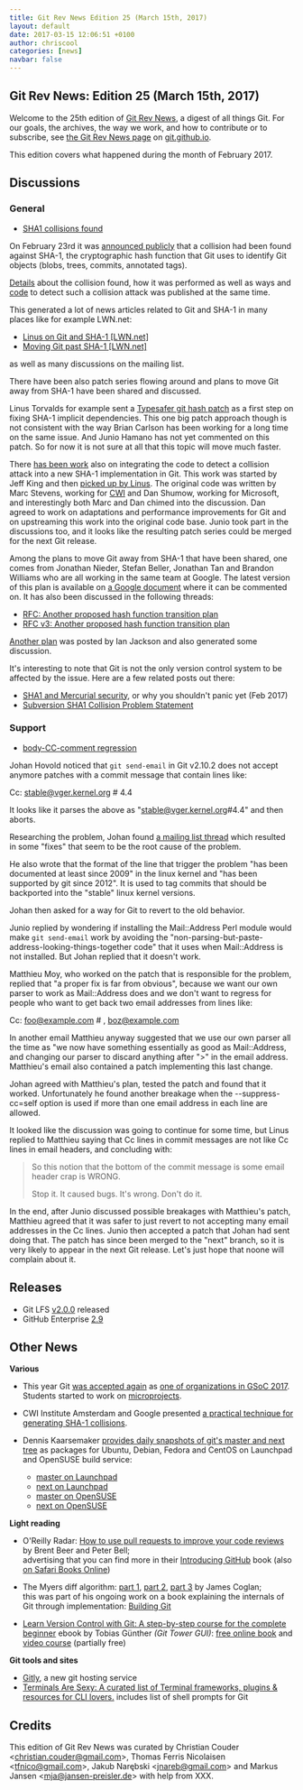 ```yaml
---
title: Git Rev News Edition 25 (March 15th, 2017)
layout: default
date: 2017-03-15 12:06:51 +0100
author: chriscool
categories: [news]
navbar: false
---
```


## Git Rev News: Edition 25 (March 15th, 2017)

Welcome to the 25th edition of [Git Rev News](https://git.github.io/rev_news/rev_news/),
a digest of all things Git. For our goals, the archives, the way we work, and how to contribute or to
subscribe, see [the Git Rev News page](https://git.github.io/rev_news/rev_news/) on [git.github.io](http://git.github.io).

This edition covers what happened during the month of February 2017.

## Discussions

### General

* [SHA1 collisions found](https://public-inbox.org/git/20170223164306.spg2avxzukkggrpb@kitenet.net/)

On February 23rd it was [announced publicly](https://security.googleblog.com/2017/02/announcing-first-sha1-collision.html)
that a collision had been found against SHA-1, the cryptographic hash
function that Git uses to identify Git objects (blobs, trees, commits,
annotated tags).

[Details](https://shattered.it/) about the collision found, how it was
performed as well as ways and [code](https://github.com/cr-marcstevens/sha1collisiondetection)
to detect such a collision attack was published at the same time.

This generated a lot of news articles related to Git and SHA-1 in many
places like for example LWN.net:

  - [Linus on Git and SHA-1 [LWN.net]](https://lwn.net/Articles/715621/)
  - [Moving Git past SHA-1 [LWN.net]](https://lwn.net/Articles/715716/)

as well as many discussions on the mailing list.

There have been also patch series flowing around and plans to move Git
away from SHA-1 have been shared and discussed.

Linus Torvalds for example sent a
[Typesafer git hash patch](https://public-inbox.org/git/CA+55aFxYs1zp2c-UPe8EfshNNOxRVxZ2H+ipsnG489NBsE+DLQ@mail.gmail.com/)
as a first step on fixing SHA-1 implicit dependencies. This one big
patch approach though is not consistent with the way Brian Carlson has
been working for a long time on the same issue. And Junio Hamano has
not yet commented on this patch. So for now it is not sure at all that
this topic will move much faster.

There [has been work](http://public-inbox.org/git/20170223230536.tdmtsn46e4lnrimx@sigill.intra.peff.net/)
also on integrating the code to detect a collision attack into a new
SHA-1 implementation in Git. This work was started by Jeff King and
then [picked up by Linus](http://public-inbox.org/git/alpine.LFD.2.20.1702281621050.22202@i7.lan/).
The original code was written by Marc Stevens, working for
[CWI](https://www.cwi.nl/research-groups/Cryptology) and Dan Shumow,
working for Microsoft, and interestingly both Marc and Dan chimed into the
discussion. Dan agreed to work on adaptations and performance
improvements for Git and on upstreaming this work into the original
code base.
Junio took part in the discussions too, and it looks like the
resulting patch series could be merged for the next Git release.

Among the plans to move Git away from SHA-1 that have been shared, one
comes from Jonathan Nieder, Stefan Beller, Jonathan Tan and Brandon
Williams who are all working in the same team at Google. The latest
version of this plan is available on
[a Google document](https://goo.gl/gh2Mzc) where it can be commented
on. It has also been discussed in the following threads:

  - [RFC: Another proposed hash function transition plan](https://public-inbox.org/git/20170304011251.GA26789@aiede.mtv.corp.google.com/)
  - [RFC v3: Another proposed hash function transition plan](https://public-inbox.org/git/20170307001709.GC26789@aiede.mtv.corp.google.com/)

[Another plan](http://public-inbox.org/git/22708.8913.864049.452252@chiark.greenend.org.uk/)
was posted by Ian Jackson and also generated some discussion.

It's interesting to note that Git is not the only version control
system to be affected by the issue. Here are a few related posts out
there:

  - [SHA1 and Mercurial security](https://www.mercurial-scm.org/wiki/mpm/SHA1), or why you shouldn't panic yet (Feb 2017)
  - [Subversion SHA1 Collision Problem Statement](http://blogs.collab.net/subversion/subversion-sha1-collision-problem-statement-prevention-remediation-options)

<!---
### Reviews
-->

### Support

* [body-CC-comment regression](https://public-inbox.org/git/20170216174924.GB2625@localhost/)

Johan Hovold noticed that `git send-email` in Git v2.10.2 does not
accept anymore patches with a commit message that contain lines like:

  Cc: <stable@vger.kernel.org>	# 4.4

It looks like it parses the above as "stable@vger.kernel.org#4.4" and
then aborts.

Researching the problem, Johan found
[a mailing list thread](https://public-inbox.org/git/vpqmvi8n71g.fsf@anie.imag.fr/)
which resulted in some "fixes" that seem to be the root cause of the
problem.

He also wrote that the format of the line that trigger the problem
"has been documented at least since 2009" in the linux kernel and "has
been supported by git since 2012". It is used to tag commits that
should be backported into the "stable" linux kernel versions.

Johan then asked for a way for Git to revert to the old behavior.

Junio replied by wondering if installing the Mail::Address Perl module
would make `git send-email` work by avoiding the
"non-parsing-but-paste-address-looking-things-together code" that it
uses when Mail::Address is not installed. But Johan replied that it
doesn't work.

Matthieu Moy, who worked on the patch that is responsible for the
problem, replied that "a proper fix is far from obvious", because we
want our own parser to work as Mail::Address does and we don't want to
regress for people who want to get back two email addresses from lines
like:

  Cc: <foo@example.com> # , <boz@example.com>

In another email Matthieu anyway suggested that we use our own parser
all the time as "we now have something essentially as good as
Mail::Address, and changing our parser to discard anything after ">"
in the email address. Matthieu's email also contained a patch
implementing this last change.

Johan agreed with Matthieu's plan, tested the patch and found that it
worked. Unfortunately he found another breakage when the
--suppress-cc=self option is used if more than one email address in
each line are allowed.

It looked like the discussion was going to continue for some time, but
Linus replied to Matthieu saying that Cc lines in commit messages are
not like Cc lines in email headers, and concluding with:

> So this notion that the bottom of the commit message is some email
> header crap is WRONG.
>
> Stop it. It caused bugs. It's wrong. Don't do it.

In the end, after Junio discussed possible breakages with Matthieu's
patch, Matthieu agreed that it was safer to just revert to not
accepting many email addresses in the Cc lines. Junio then accepted a
patch that Johan had sent doing that. The patch has since been merged
to the "next" branch, so it is very likely to appear in the next Git
release. Let's just hope that noone will complain about it.

## Releases

* Git LFS [v2.0.0](https://github.com/blog/2328-git-lfs-2-0-0-released) released
* GitHub Enterprise [2.9](https://github.com/blog/2326-github-enterprise-2-9-is-here-with-pull-request-improvements-organization-wide-projects-and-google-cloud-platform-support)

## Other News

__Various__

* This year Git [was accepted again](http://public-inbox.org/git/CAP8UFD1+Yn8W3YXF6Wn3=7Kiim9h6WtK7cqDu1G0uF8+CuORQg@mail.gmail.com/) as
[one of organizations in GSoC 2017](https://summerofcode.withgoogle.com/organizations/5465129203269632/).
Students started to work on [microprojects](https://git.github.io/SoC-2017-Microprojects/).

* CWI Institute Amsterdam and Google presented [a practical technique for generating SHA-1 collisions](https://security.googleblog.com/2017/02/announcing-first-sha1-collision.html).

* Dennis Kaarsemaker [provides daily snapshots of git's master and next tree](http://public-inbox.org/git/1488208102.10235.3.camel@kaarsemaker.net/)
  as packages for Ubuntu, Debian, Fedora and CentOS on Launchpad and OpenSUSE build service:
   - [master on Launchpad](https://launchpad.net/~dennis/+archive/ubuntu/git-master)
   - [next on Launchpad](https://launchpad.net/~dennis/+archive/ubuntu/git-next)
   - [master on OpenSUSE](https://build.opensuse.org/project/show/home:seveas:git-master)
   - [next on OpenSUSE](https://build.opensuse.org/project/show/home:seveas:git-next)

__Light reading__

* O'Reilly Radar: [How to use pull requests to improve your code reviews](https://www.oreilly.com/ideas/how-to-use-pull-requests-to-improve-your-code-reviews) by Brent Beer and Peter Bell;  
  advertising that you can find more in their [Introducing GitHub](http://shop.oreilly.com/product/0636920067634.do) book (also [on Safari Books Online](https://www.safaribooksonline.com/library/view/introducing-github/9781491949801/))

* The Myers diff algorithm: [part 1](https://blog.jcoglan.com/2017/02/12/the-myers-diff-algorithm-part-1/), [part 2](https://blog.jcoglan.com/2017/02/15/the-myers-diff-algorithm-part-2/), [part 3](https://blog.jcoglan.com/2017/02/17/the-myers-diff-algorithm-part-3/) by James Coglan;  
  this was part of his ongoing work on a book explaining the internals of Git through implementation: [Building Git](https://building-git.launchrock.com/)

* [Learn Version Control with Git: A step-by-step course for the complete beginner](https://www.git-tower.com/learn/git/ebook/) ebook by Tobias Günther _(Git Tower GUI)_: [free online book](https://www.git-tower.com/learn/git/ebook/en/command-line/introduction) and [video course](https://www.git-tower.com/learn/git/videos) (partially free)


__Git tools and sites__

* [Gitly](https://gitly.io/), a new git hosting service
* [Terminals Are Sexy: A curated list of Terminal frameworks, plugins & resources for CLI lovers.](https://github.com/k4m4/terminals-are-sexy) includes list of shell prompts for Git

## Credits

This edition of Git Rev News was curated by
Christian Couder &lt;<christian.couder@gmail.com>&gt;,
Thomas Ferris Nicolaisen &lt;<tfnico@gmail.com>&gt;,
Jakub Narębski &lt;<jnareb@gmail.com>&gt; and
Markus Jansen &lt;<mja@jansen-preisler.de>&gt;
with help from XXX.
